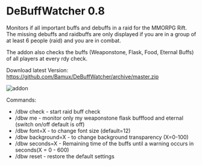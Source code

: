 # DeBuffWatcher 0.8
Monitors if all important buffs and debuffs in a raid for the MMORPG Rift. The missing debuffs and raidbuffs are only displayed if you are in a group of at least 6 people (raid) and you are in combat.

The addon also checks the buffs (Weaponstone, Flask, Food, Eternal Buffs) of all players at every rdy check.

Download latest Version: https://github.com/Bamux/DeBuffWatcher/archive/master.zip

![addon](https://cdn.discordapp.com/attachments/374932500910309379/493521815566549007/unknown.png)

Commands:
- /dbw check - start raid buff check
- /dbw me - monitor only my weaponstone flask bufffood and eternal (switch on/off default is off)
- /dbw font=X - to change font size (default=12)
- /dbw background=X - to change background transparency (X=0-100)
- /dbw seconds=X - Remaining time of the buffs until a warning occurs in seconds(X = 0 - 600)
- /dbw reset - restore the default settings
